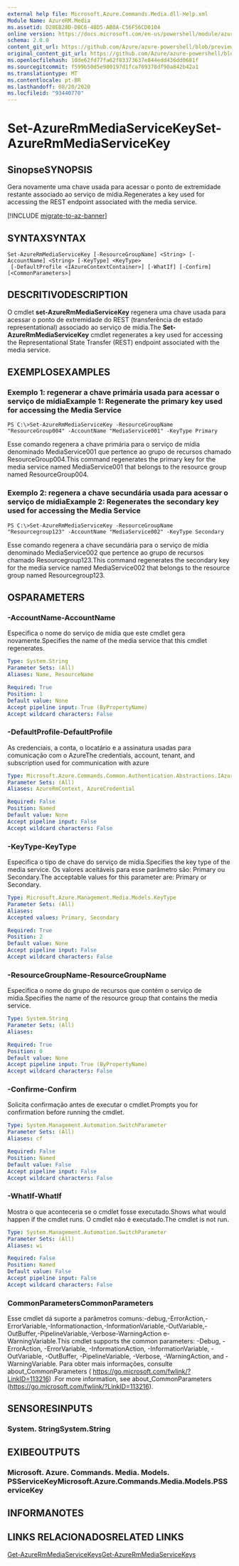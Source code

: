 ```yaml
---
external help file: Microsoft.Azure.Commands.Media.dll-Help.xml
Module Name: AzureRM.Media
ms.assetid: D28EB28D-DBC6-48D5-AB0A-C56F56CD0104
online version: https://docs.microsoft.com/en-us/powershell/module/azurerm.media/set-azurermmediaservicekey
schema: 2.0.0
content_git_url: https://github.com/Azure/azure-powershell/blob/preview/src/ResourceManager/Media/Commands.Media/help/Set-AzureRmMediaServiceKey.md
original_content_git_url: https://github.com/Azure/azure-powershell/blob/preview/src/ResourceManager/Media/Commands.Media/help/Set-AzureRmMediaServiceKey.md
ms.openlocfilehash: 10de62fd77fa62f83373637e844edd436dd0681f
ms.sourcegitcommit: f599b50d5e980197d1fca769378df90a842b42a1
ms.translationtype: MT
ms.contentlocale: pt-BR
ms.lasthandoff: 08/20/2020
ms.locfileid: "93440770"
---
```

# <span data-ttu-id="6fda9-101">Set-AzureRmMediaServiceKey</span><span class="sxs-lookup"><span data-stu-id="6fda9-101">Set-AzureRmMediaServiceKey</span></span>

## <span data-ttu-id="6fda9-102">Sinopse</span><span class="sxs-lookup"><span data-stu-id="6fda9-102">SYNOPSIS</span></span>
<span data-ttu-id="6fda9-103">Gera novamente uma chave usada para acessar o ponto de extremidade restante associado ao serviço de mídia.</span><span class="sxs-lookup"><span data-stu-id="6fda9-103">Regenerates a key used for accessing the REST endpoint associated with the media service.</span></span>

[!INCLUDE [migrate-to-az-banner](../../includes/migrate-to-az-banner.md)]

## <span data-ttu-id="6fda9-104">SYNTAX</span><span class="sxs-lookup"><span data-stu-id="6fda9-104">SYNTAX</span></span>

```
Set-AzureRmMediaServiceKey [-ResourceGroupName] <String> [-AccountName] <String> [-KeyType] <KeyType>
 [-DefaultProfile <IAzureContextContainer>] [-WhatIf] [-Confirm] [<CommonParameters>]
```

## <span data-ttu-id="6fda9-105">DESCRITIVO</span><span class="sxs-lookup"><span data-stu-id="6fda9-105">DESCRIPTION</span></span>
<span data-ttu-id="6fda9-106">O cmdlet **set-AzureRmMediaServiceKey** regenera uma chave usada para acessar o ponto de extremidade do REST (transferência de estado representational) associado ao serviço de mídia.</span><span class="sxs-lookup"><span data-stu-id="6fda9-106">The **Set-AzureRmMediaServiceKey** cmdlet regenerates a key used for accessing the Representational State Transfer (REST) endpoint associated with the media service.</span></span>

## <span data-ttu-id="6fda9-107">EXEMPLOS</span><span class="sxs-lookup"><span data-stu-id="6fda9-107">EXAMPLES</span></span>

### <span data-ttu-id="6fda9-108">Exemplo 1: regenerar a chave primária usada para acessar o serviço de mídia</span><span class="sxs-lookup"><span data-stu-id="6fda9-108">Example 1: Regenerate the primary key used for accessing the Media Service</span></span>
```
PS C:\>Set-AzureRmMediaServiceKey -ResourceGroupName "ResourceGroup004" -AccountName "MediaService001" -KeyType Primary
```

<span data-ttu-id="6fda9-109">Esse comando regenera a chave primária para o serviço de mídia denominado MediaService001 que pertence ao grupo de recursos chamado ResourceGroup004.</span><span class="sxs-lookup"><span data-stu-id="6fda9-109">This command regenerates the primary key for the media service named MediaService001 that belongs to the resource group named ResourceGroup004.</span></span>

### <span data-ttu-id="6fda9-110">Exemplo 2: regenera a chave secundária usada para acessar o serviço de mídia</span><span class="sxs-lookup"><span data-stu-id="6fda9-110">Example 2: Regenerates the secondary key used for accessing the Media Service</span></span>
```
PS C:\>Set-AzureRmMediaServiceKey -ResourceGroupName "Resourcegroup123" -AccountName "MediaService002" -KeyType Secondary
```

<span data-ttu-id="6fda9-111">Esse comando regenera a chave secundária para o serviço de mídia denominado MediaService002 que pertence ao grupo de recursos chamado Resourcegroup123.</span><span class="sxs-lookup"><span data-stu-id="6fda9-111">This command regenerates the secondary key for the media service named MediaService002 that belongs to the resource group named Resourcegroup123.</span></span>

## <span data-ttu-id="6fda9-112">OS</span><span class="sxs-lookup"><span data-stu-id="6fda9-112">PARAMETERS</span></span>

### <span data-ttu-id="6fda9-113">-AccountName</span><span class="sxs-lookup"><span data-stu-id="6fda9-113">-AccountName</span></span>
<span data-ttu-id="6fda9-114">Especifica o nome do serviço de mídia que este cmdlet gera novamente.</span><span class="sxs-lookup"><span data-stu-id="6fda9-114">Specifies the name of the media service that this cmdlet regenerates.</span></span>

```yaml
Type: System.String
Parameter Sets: (All)
Aliases: Name, ResourceName

Required: True
Position: 1
Default value: None
Accept pipeline input: True (ByPropertyName)
Accept wildcard characters: False
```

### <span data-ttu-id="6fda9-115">-DefaultProfile</span><span class="sxs-lookup"><span data-stu-id="6fda9-115">-DefaultProfile</span></span>
<span data-ttu-id="6fda9-116">As credenciais, a conta, o locatário e a assinatura usadas para comunicação com o Azure</span><span class="sxs-lookup"><span data-stu-id="6fda9-116">The credentials, account, tenant, and subscription used for communication with azure</span></span>

```yaml
Type: Microsoft.Azure.Commands.Common.Authentication.Abstractions.IAzureContextContainer
Parameter Sets: (All)
Aliases: AzureRmContext, AzureCredential

Required: False
Position: Named
Default value: None
Accept pipeline input: False
Accept wildcard characters: False
```

### <span data-ttu-id="6fda9-117">-KeyType</span><span class="sxs-lookup"><span data-stu-id="6fda9-117">-KeyType</span></span>
<span data-ttu-id="6fda9-118">Especifica o tipo de chave do serviço de mídia.</span><span class="sxs-lookup"><span data-stu-id="6fda9-118">Specifies the key type of the media service.</span></span>
<span data-ttu-id="6fda9-119">Os valores aceitáveis para esse parâmetro são: Primary ou Secondary.</span><span class="sxs-lookup"><span data-stu-id="6fda9-119">The acceptable values for this parameter are: Primary or Secondary.</span></span>

```yaml
Type: Microsoft.Azure.Management.Media.Models.KeyType
Parameter Sets: (All)
Aliases:
Accepted values: Primary, Secondary

Required: True
Position: 2
Default value: None
Accept pipeline input: False
Accept wildcard characters: False
```

### <span data-ttu-id="6fda9-120">-ResourceGroupName</span><span class="sxs-lookup"><span data-stu-id="6fda9-120">-ResourceGroupName</span></span>
<span data-ttu-id="6fda9-121">Especifica o nome do grupo de recursos que contém o serviço de mídia.</span><span class="sxs-lookup"><span data-stu-id="6fda9-121">Specifies the name of the resource group that contains the media service.</span></span>

```yaml
Type: System.String
Parameter Sets: (All)
Aliases:

Required: True
Position: 0
Default value: None
Accept pipeline input: True (ByPropertyName)
Accept wildcard characters: False
```

### <span data-ttu-id="6fda9-122">-Confirme</span><span class="sxs-lookup"><span data-stu-id="6fda9-122">-Confirm</span></span>
<span data-ttu-id="6fda9-123">Solicita confirmação antes de executar o cmdlet.</span><span class="sxs-lookup"><span data-stu-id="6fda9-123">Prompts you for confirmation before running the cmdlet.</span></span>

```yaml
Type: System.Management.Automation.SwitchParameter
Parameter Sets: (All)
Aliases: cf

Required: False
Position: Named
Default value: False
Accept pipeline input: False
Accept wildcard characters: False
```

### <span data-ttu-id="6fda9-124">-WhatIf</span><span class="sxs-lookup"><span data-stu-id="6fda9-124">-WhatIf</span></span>
<span data-ttu-id="6fda9-125">Mostra o que aconteceria se o cmdlet fosse executado.</span><span class="sxs-lookup"><span data-stu-id="6fda9-125">Shows what would happen if the cmdlet runs.</span></span>
<span data-ttu-id="6fda9-126">O cmdlet não é executado.</span><span class="sxs-lookup"><span data-stu-id="6fda9-126">The cmdlet is not run.</span></span>

```yaml
Type: System.Management.Automation.SwitchParameter
Parameter Sets: (All)
Aliases: wi

Required: False
Position: Named
Default value: False
Accept pipeline input: False
Accept wildcard characters: False
```

### <span data-ttu-id="6fda9-127">CommonParameters</span><span class="sxs-lookup"><span data-stu-id="6fda9-127">CommonParameters</span></span>
<span data-ttu-id="6fda9-128">Esse cmdlet dá suporte a parâmetros comuns:-debug,-ErrorAction,-ErrorVariable,-Informationaction,-InformationVariable,-OutVariable,-OutBuffer,-PipelineVariable,-Verbose-WarningAction e-WarningVariable.</span><span class="sxs-lookup"><span data-stu-id="6fda9-128">This cmdlet supports the common parameters: -Debug, -ErrorAction, -ErrorVariable, -InformationAction, -InformationVariable, -OutVariable, -OutBuffer, -PipelineVariable, -Verbose, -WarningAction, and -WarningVariable.</span></span> <span data-ttu-id="6fda9-129">Para obter mais informações, consulte about_CommonParameters ( https://go.microsoft.com/fwlink/?LinkID=113216) .</span><span class="sxs-lookup"><span data-stu-id="6fda9-129">For more information, see about_CommonParameters (https://go.microsoft.com/fwlink/?LinkID=113216).</span></span>

## <span data-ttu-id="6fda9-130">SENSORES</span><span class="sxs-lookup"><span data-stu-id="6fda9-130">INPUTS</span></span>

### <span data-ttu-id="6fda9-131">System. String</span><span class="sxs-lookup"><span data-stu-id="6fda9-131">System.String</span></span>

## <span data-ttu-id="6fda9-132">EXIBE</span><span class="sxs-lookup"><span data-stu-id="6fda9-132">OUTPUTS</span></span>

### <span data-ttu-id="6fda9-133">Microsoft. Azure. Commands. Media. Models. PSServiceKey</span><span class="sxs-lookup"><span data-stu-id="6fda9-133">Microsoft.Azure.Commands.Media.Models.PSServiceKey</span></span>

## <span data-ttu-id="6fda9-134">INFORMA</span><span class="sxs-lookup"><span data-stu-id="6fda9-134">NOTES</span></span>

## <span data-ttu-id="6fda9-135">LINKS RELACIONADOS</span><span class="sxs-lookup"><span data-stu-id="6fda9-135">RELATED LINKS</span></span>

[<span data-ttu-id="6fda9-136">Get-AzureRmMediaServiceKeys</span><span class="sxs-lookup"><span data-stu-id="6fda9-136">Get-AzureRmMediaServiceKeys</span></span>](./Get-AzureRmMediaServiceKeys.md)


